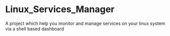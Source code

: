 # Linux_Services_Manager
A project which help you monitor and manage services on your linux system via a shell based dashboard
